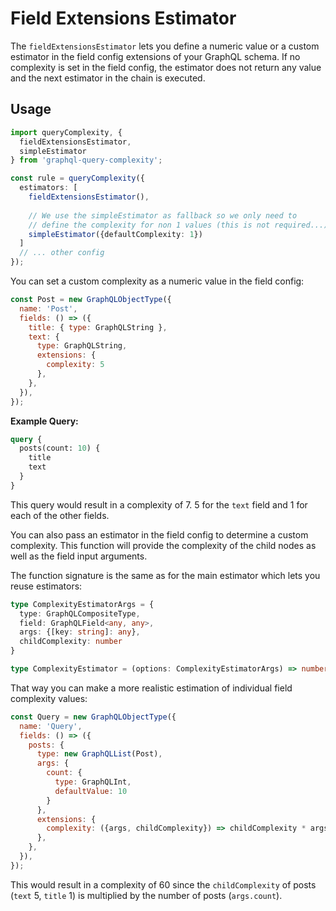 # Field Extensions Estimator

The `fieldExtensionsEstimator` lets you define a numeric value or a custom estimator
in the field config extensions of your GraphQL schema. If no complexity is set in the field config,
the estimator does not return any value and the next estimator in the chain is executed. 

## Usage

```typescript
import queryComplexity, {
  fieldExtensionsEstimator,
  simpleEstimator
} from 'graphql-query-complexity';

const rule = queryComplexity({
  estimators: [
    fieldExtensionsEstimator(),
    
    // We use the simpleEstimator as fallback so we only need to 
    // define the complexity for non 1 values (this is not required...)
    simpleEstimator({defaultComplexity: 1})
  ]
  // ... other config
});
```

You can set a custom complexity as a numeric value in the field config:

```javascript
const Post = new GraphQLObjectType({
  name: 'Post',
  fields: () => ({
    title: { type: GraphQLString },
    text: {
      type: GraphQLString,
      extensions: {
        complexity: 5
      },
    },
  }),
});
```

**Example Query:**

```graphql
query {
  posts(count: 10) {
    title
    text
  }
}
```

This query would result in a complexity of 7. 
5 for the `text` field and 1 for each of the other fields. 

You can also pass an estimator in the field config to determine a custom complexity. 
This function will provide the complexity of the child nodes as well as the field input arguments.

The function signature is the same as for the main estimator which lets you reuse estimators:

```typescript
type ComplexityEstimatorArgs = {
  type: GraphQLCompositeType,
  field: GraphQLField<any, any>,
  args: {[key: string]: any},
  childComplexity: number
}

type ComplexityEstimator = (options: ComplexityEstimatorArgs) => number | void;
```

That way you can make a more realistic estimation of individual field complexity values:

```javascript
const Query = new GraphQLObjectType({
  name: 'Query',
  fields: () => ({
    posts: {
      type: new GraphQLList(Post),
      args: {
        count: {
          type: GraphQLInt,
          defaultValue: 10
        }
      },
      extensions: {
        complexity: ({args, childComplexity}) => childComplexity * args.count,
      },
    },
  }),
});
```

This would result in a complexity of 60 since the `childComplexity` of posts (`text` 5, `title` 1) is multiplied by the
number of posts (`args.count`).
